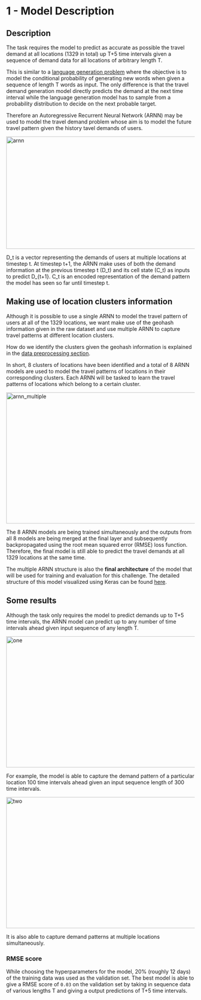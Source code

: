 # 1 - Model Description 

## Description

The task requires the model to predict as accurate as possible the travel demand at all 
locations (1329 in total) up T+5 time intervals given a sequence of demand data for all locations of arbitrary length T.

This is similar to a [language generation problem](https://www.tensorflow.org/tutorials/sequences/text_generation) where the objective is to model the conditional probability of generating new words when given a sequence of length T words as input. The only difference is that 
the travel demand generation model directly predicts the demand at the next time interval while the language generation model has to sample from a probability distribution to decide on the next probable target.

Therefore an Autoregressive Recurrent Neural Network (ARNN) may be used to model the travel demand problem whose aim is to model the future travel pattern given the history tavel demands of users. 


<div>
<img src="https://raw.githubusercontent.com/Tanmengxuan/cicids2017/master/images/arnn.png" alt="arnn" width="550px" height="300px" style="display: block;">
</div>


D_t is a vector representing the demands of users at multiple locations at timestep t.
At timestep t+1, the ARNN make uses of both the demand information at the previous timestep t (D_t) and its cell state (C_t) as inputs
to predict D_{t+1}. C_t is an encoded representation of the demand pattern the model has seen so far until timestep t. 

## Making use of location clusters information

Although it is possible to use a single ARNN to model the travel pattern of users at all of the 1329 locations, we want make use of the geohash information given in the raw dataset and use multiple ARNN to capture
travel patterns at different location clusters.

How do we identify the clusters given the geohash information is explained in the [data preprocessing section](https://github.com/Tanmengxuan/grab_traffic_management/tree/master/2_Data_Analysis).

In short, 8 clusters of locations have been identified and a total of 8 ARNN models are used to model the travel patterns of locations in their corresponding clusters. Each ARNN will be tasked to learn the travel patterns of locations which belong to a certain cluster. 


<div>
<img src="https://raw.githubusercontent.com/Tanmengxuan/cicids2017/master/images/arnn_multiple.png" alt="arnn_multiple" width="550px" height="350px" style="display: block;">
</div>


The 8 ARNN models are being trained simultaneously and the outputs from all 8 models are being merged at the final layer and subsequently backpropagated using the root mean squared error (RMSE) loss function. 
Therefore, the final model is still able to predict the travel demands at all 1329 locations at the same time. 

The multiple ARNN structure is also the **final architecture** of the model that will be used for training and evaluation for this challenge.
The detailed structure of this model visualized using Keras can be found [here](https://github.com/Tanmengxuan/grab_traffic_management/blob/master/1_Model_Description/model.png).

## Some results

Although the task only requires the model to predict demands up to T+5 time intervals, the ARNN model can 
predict up to any number of time intervals ahead given input sequence of any length T.  


<div>
<img src="https://raw.githubusercontent.com/Tanmengxuan/cicids2017/master/images/locations_1.png" alt="one" width="800px" height="350px" style="display: block;">
</div>


For example, the model is able to capture the demand pattern of a particular location 100 time intervals ahead given an input sequence length of 300 time intervals. 


<div>
<img src="https://raw.githubusercontent.com/Tanmengxuan/cicids2017/master/images/locations_2.png" alt="two" width="800px" height="350px" style="display: block;">
</div>


It is also able to capture demand patterns at multiple locations simultaneously.

### RMSE score

While choosing the hyperparameters for the model, 20% (roughly 12 days) of the training data was used as the validation set.
The best model is able to give a RMSE score of `0.03` on the validation set by taking in sequence data of various lengths T and giving a output predictions of T+5 time intervals. 


